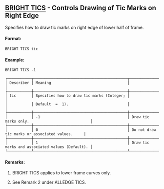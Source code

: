 ## [BRIGHT TICS](https://nexus.hexagon.com/documentationcenter/bundle/MSC_Nastran_2022.4/page/Nastran_Combined_Book/qrg/casecontrol4c/TOC.BRIGHT.TICS.xhtml) - Controls Drawing of Tic Marks on Right Edge

Specifies how to draw tic marks on right edge of lower half of frame.

#### Format:

```nastran
BRIGHT TICS tic
```

#### Example:

```nastran
BRIGHT TICS -1
```

```text
┌───────────┬───────────────────────────────────────────┬─────────────────────────────────────────────────┐
│ Describer │ Meaning                                   │                                                 │
├───────────┼───────────────────────────────────────────┼─────────────────────────────────────────────────┤
│ tic       │ Specifies how to draw tic marks (Integer; │                                                 │
│           │ Default  =  1).                           │                                                 │
├───────────┼───────────────────────────────────────────┼─────────────────────────────────────────────────┤
│           │ -1                                        │ Draw tic marks only.                            │
├───────────┼───────────────────────────────────────────┼─────────────────────────────────────────────────┤
│           │ 0                                         │ Do not draw tic marks or associated values.     │
├───────────┼───────────────────────────────────────────┼─────────────────────────────────────────────────┤
│           │ 1                                         │ Draw tic marks and associated values (Default). │
└───────────┴───────────────────────────────────────────┴─────────────────────────────────────────────────┘
```

#### Remarks:

1. BRIGHT TICS applies to lower frame curves only.

2. See Remark 2 under ALLEDGE TICS.
